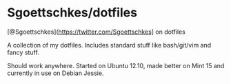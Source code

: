 Sgoettschkes/dotfiles
=====================

[@Sgoettschkes](https://twitter.com/Sgoettschkes] on dotfiles

A collection of my dotfiles. Includes standard stuff like bash/git/vim and fancy stuff.

Should work anywhere. Started on Ubuntu 12.10, made better on Mint 15 and currently in use on Debian Jessie.
